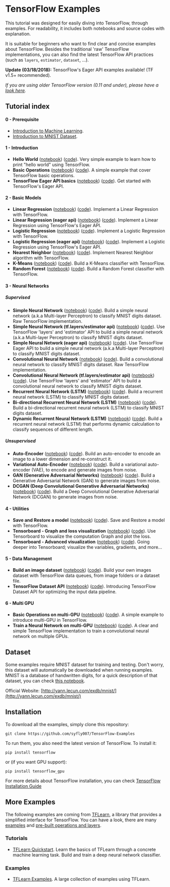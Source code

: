 # TensorFlow Examples

This tutorial was designed for easily diving into TensorFlow, through examples. For readability, it includes both notebooks and source codes with explanation.

It is suitable for beginners who want to find clear and concise examples about TensorFlow. Besides the traditional 'raw' TensorFlow implementations, you can also find the latest TensorFlow API practices (such as `layers`, `estimator`, `dataset`, ...).

**Update (03/18/2018):** TensorFlow's Eager API examples available! (TF v1.5+ recommended).

*If you are using older TensorFlow version (0.11 and under), please have a [look here](https://github.com/syfly007/TensorFlow-Examples/tree/0.11).*

## Tutorial index

#### 0 - Prerequisite
- [Introduction to Machine Learning](https://github.com/syfly007/TensorFlow-Examples/blob/master/notebooks/0_Prerequisite/ml_introduction.ipynb).
- [Introduction to MNIST Dataset](https://github.com/syfly007/TensorFlow-Examples/blob/master/notebooks/0_Prerequisite/mnist_dataset_intro.ipynb).

#### 1 - Introduction
- **Hello World** ([notebook](https://github.com/syfly007/TensorFlow-Examples/blob/master/notebooks/1_Introduction/helloworld.ipynb)) ([code](https://github.com/syfly007/TensorFlow-Examples/blob/master/examples/1_Introduction/helloworld.py)). Very simple example to learn how to print "hello world" using TensorFlow.
- **Basic Operations** ([notebook](https://github.com/syfly007/TensorFlow-Examples/blob/master/notebooks/1_Introduction/basic_operations.ipynb)) ([code](https://github.com/syfly007/TensorFlow-Examples/blob/master/examples/1_Introduction/basic_operations.py)). A simple example that cover TensorFlow basic operations.
- **TensorFlow Eager API basics** ([notebook](https://github.com/syfly007/TensorFlow-Examples/blob/master/notebooks/1_Introduction/basic_eager_api.ipynb)) ([code](https://github.com/syfly007/TensorFlow-Examples/blob/master/examples/1_Introduction/basic_eager_api.py)). Get started with TensorFlow's Eager API.

#### 2 - Basic Models
- **Linear Regression** ([notebook](https://github.com/syfly007/TensorFlow-Examples/blob/master/notebooks/2_BasicModels/linear_regression.ipynb)) ([code](https://github.com/syfly007/TensorFlow-Examples/blob/master/examples/2_BasicModels/linear_regression.py)). Implement a Linear Regression with TensorFlow.
- **Linear Regression (eager api)** ([notebook](https://github.com/syfly007/TensorFlow-Examples/blob/master/notebooks/2_BasicModels/linear_regression_eager_api.ipynb)) ([code](https://github.com/syfly007/TensorFlow-Examples/blob/master/examples/2_BasicModels/linear_regression_eager_api.py)). Implement a Linear Regression using TensorFlow's Eager API.
- **Logistic Regression** ([notebook](https://github.com/syfly007/TensorFlow-Examples/blob/master/notebooks/2_BasicModels/logistic_regression.ipynb)) ([code](https://github.com/syfly007/TensorFlow-Examples/blob/master/examples/2_BasicModels/logistic_regression.py)). Implement a Logistic Regression with TensorFlow.
- **Logistic Regression (eager api)** ([notebook](https://github.com/syfly007/TensorFlow-Examples/blob/master/notebooks/2_BasicModels/logistic_regression_eager_api.ipynb)) ([code](https://github.com/syfly007/TensorFlow-Examples/blob/master/examples/2_BasicModels/logistic_regression_eager_api.py)). Implement a Logistic Regression using TensorFlow's Eager API.
- **Nearest Neighbor** ([notebook](https://github.com/syfly007/TensorFlow-Examples/blob/master/notebooks/2_BasicModels/nearest_neighbor.ipynb)) ([code](https://github.com/syfly007/TensorFlow-Examples/blob/master/examples/2_BasicModels/nearest_neighbor.py)). Implement Nearest Neighbor algorithm with TensorFlow.
- **K-Means** ([notebook](https://github.com/syfly007/TensorFlow-Examples/blob/master/notebooks/2_BasicModels/kmeans.ipynb)) ([code](https://github.com/syfly007/TensorFlow-Examples/blob/master/examples/2_BasicModels/kmeans.py)). Build a K-Means classifier with TensorFlow.
- **Random Forest** ([notebook](https://github.com/syfly007/TensorFlow-Examples/blob/master/notebooks/2_BasicModels/random_forest.ipynb)) ([code](https://github.com/syfly007/TensorFlow-Examples/blob/master/examples/2_BasicModels/random_forest.py)). Build a Random Forest classifier with TensorFlow.

#### 3 - Neural Networks
##### Supervised

- **Simple Neural Network** ([notebook](https://github.com/syfly007/TensorFlow-Examples/blob/master/notebooks/3_NeuralNetworks/neural_network_raw.ipynb)) ([code](https://github.com/syfly007/TensorFlow-Examples/blob/master/examples/3_NeuralNetworks/neural_network_raw.py)). Build a simple neural network (a.k.a Multi-layer Perceptron) to classify MNIST digits dataset. Raw TensorFlow implementation.
- **Simple Neural Network (tf.layers/estimator api)** ([notebook](https://github.com/syfly007/TensorFlow-Examples/blob/master/notebooks/3_NeuralNetworks/neural_network.ipynb)) ([code](https://github.com/syfly007/TensorFlow-Examples/blob/master/examples/3_NeuralNetworks/neural_network.py)). Use TensorFlow 'layers' and 'estimator' API to build a simple neural network (a.k.a Multi-layer Perceptron) to classify MNIST digits dataset.
- **Simple Neural Network (eager api)** ([notebook](https://github.com/syfly007/TensorFlow-Examples/blob/master/notebooks/3_NeuralNetworks/neural_network_eager_api.ipynb)) ([code](https://github.com/syfly007/TensorFlow-Examples/blob/master/examples/3_NeuralNetworks/neural_network_eager_api.py)). Use TensorFlow Eager API to build a simple neural network (a.k.a Multi-layer Perceptron) to classify MNIST digits dataset.
- **Convolutional Neural Network** ([notebook](https://github.com/syfly007/TensorFlow-Examples/blob/master/notebooks/3_NeuralNetworks/convolutional_network_raw.ipynb)) ([code](https://github.com/syfly007/TensorFlow-Examples/blob/master/examples/3_NeuralNetworks/convolutional_network_raw.py)). Build a convolutional neural network to classify MNIST digits dataset. Raw TensorFlow implementation.
- **Convolutional Neural Network (tf.layers/estimator api)** ([notebook](https://github.com/syfly007/TensorFlow-Examples/blob/master/notebooks/3_NeuralNetworks/convolutional_network.ipynb)) ([code](https://github.com/syfly007/TensorFlow-Examples/blob/master/examples/3_NeuralNetworks/convolutional_network.py)). Use TensorFlow 'layers' and 'estimator' API to build a convolutional neural network to classify MNIST digits dataset.
- **Recurrent Neural Network (LSTM)** ([notebook](https://github.com/syfly007/TensorFlow-Examples/blob/master/notebooks/3_NeuralNetworks/recurrent_network.ipynb)) ([code](https://github.com/syfly007/TensorFlow-Examples/blob/master/examples/3_NeuralNetworks/recurrent_network.py)). Build a recurrent neural network (LSTM) to classify MNIST digits dataset.
- **Bi-directional Recurrent Neural Network (LSTM)** ([notebook](https://github.com/syfly007/TensorFlow-Examples/blob/master/notebooks/3_NeuralNetworks/bidirectional_rnn.ipynb)) ([code](https://github.com/syfly007/TensorFlow-Examples/blob/master/examples/3_NeuralNetworks/bidirectional_rnn.py)). Build a bi-directional recurrent neural network (LSTM) to classify MNIST digits dataset.
- **Dynamic Recurrent Neural Network (LSTM)** ([notebook](https://github.com/syfly007/TensorFlow-Examples/blob/master/notebooks/3_NeuralNetworks/dynamic_rnn.ipynb)) ([code](https://github.com/syfly007/TensorFlow-Examples/blob/master/examples/3_NeuralNetworks/dynamic_rnn.py)). Build a recurrent neural network (LSTM) that performs dynamic calculation to classify sequences of different length.

##### Unsupervised
- **Auto-Encoder** ([notebook](https://github.com/syfly007/TensorFlow-Examples/blob/master/notebooks/3_NeuralNetworks/autoencoder.ipynb)) ([code](https://github.com/syfly007/TensorFlow-Examples/blob/master/examples/3_NeuralNetworks/autoencoder.py)). Build an auto-encoder to encode an image to a lower dimension and re-construct it.
- **Variational Auto-Encoder** ([notebook](https://github.com/syfly007/TensorFlow-Examples/blob/master/notebooks/3_NeuralNetworks/variational_autoencoder.ipynb)) ([code](https://github.com/syfly007/TensorFlow-Examples/blob/master/examples/3_NeuralNetworks/variational_autoencoder.py)). Build a variational auto-encoder (VAE), to encode and generate images from noise.
- **GAN (Generative Adversarial Networks)** ([notebook](https://github.com/syfly007/TensorFlow-Examples/blob/master/notebooks/3_NeuralNetworks/gan.ipynb)) ([code](https://github.com/syfly007/TensorFlow-Examples/blob/master/examples/3_NeuralNetworks/gan.py)). Build a Generative Adversarial Network (GAN) to generate images from noise.
- **DCGAN (Deep Convolutional Generative Adversarial Networks)** ([notebook](https://github.com/syfly007/TensorFlow-Examples/blob/master/notebooks/3_NeuralNetworks/dcgan.ipynb)) ([code](https://github.com/syfly007/TensorFlow-Examples/blob/master/examples/3_NeuralNetworks/dcgan.py)). Build a Deep Convolutional Generative Adversarial Network (DCGAN) to generate images from noise.

#### 4 - Utilities
- **Save and Restore a model** ([notebook](https://github.com/syfly007/TensorFlow-Examples/blob/master/notebooks/4_Utils/save_restore_model.ipynb)) ([code](https://github.com/syfly007/TensorFlow-Examples/blob/master/examples/4_Utils/save_restore_model.py)). Save and Restore a model with TensorFlow.
- **Tensorboard - Graph and loss visualization** ([notebook](https://github.com/syfly007/TensorFlow-Examples/blob/master/notebooks/4_Utils/tensorboard_basic.ipynb)) ([code](https://github.com/syfly007/TensorFlow-Examples/blob/master/examples/4_Utils/tensorboard_basic.py)). Use Tensorboard to visualize the computation Graph and plot the loss.
- **Tensorboard - Advanced visualization** ([notebook](https://github.com/syfly007/TensorFlow-Examples/blob/master/notebooks/4_Utils/tensorboard_advanced.ipynb)) ([code](https://github.com/syfly007/TensorFlow-Examples/blob/master/examples/4_Utils/tensorboard_advanced.py)). Going deeper into Tensorboard; visualize the variables, gradients, and more...

#### 5 - Data Management
- **Build an image dataset** ([notebook](https://github.com/syfly007/TensorFlow-Examples/blob/master/notebooks/5_DataManagement/build_an_image_dataset.ipynb)) ([code](https://github.com/syfly007/TensorFlow-Examples/blob/master/examples/5_DataManagement/build_an_image_dataset.py)). Build your own images dataset with TensorFlow data queues, from image folders or a dataset file.
- **TensorFlow Dataset API** ([notebook](https://github.com/syfly007/TensorFlow-Examples/blob/master/notebooks/5_DataManagement/tensorflow_dataset_api.ipynb)) ([code](https://github.com/syfly007/TensorFlow-Examples/blob/master/examples/5_DataManagement/tensorflow_dataset_api.py)). Introducing TensorFlow Dataset API for optimizing the input data pipeline.

#### 6 - Multi GPU
- **Basic Operations on multi-GPU** ([notebook](https://github.com/syfly007/TensorFlow-Examples/blob/master/notebooks/6_MultiGPU/multigpu_basics.ipynb)) ([code](https://github.com/syfly007/TensorFlow-Examples/blob/master/examples/6_MultiGPU/multigpu_basics.py)). A simple example to introduce multi-GPU in TensorFlow.
- **Train a Neural Network on multi-GPU** ([notebook](https://github.com/syfly007/TensorFlow-Examples/blob/master/notebooks/6_MultiGPU/multigpu_cnn.ipynb)) ([code](https://github.com/syfly007/TensorFlow-Examples/blob/master/examples/6_MultiGPU/multigpu_cnn.py)). A clear and simple TensorFlow implementation to train a convolutional neural network on multiple GPUs.

## Dataset
Some examples require MNIST dataset for training and testing. Don't worry, this dataset will automatically be downloaded when running examples.
MNIST is a database of handwritten digits, for a quick description of that dataset, you can check [this notebook](https://github.com/syfly007/TensorFlow-Examples/blob/master/notebooks/0_Prerequisite/mnist_dataset_intro.ipynb).

Official Website: [http://yann.lecun.com/exdb/mnist/](http://yann.lecun.com/exdb/mnist/)

## Installation

To download all the examples, simply clone this repository:
```
git clone https://github.com/syfly007/TensorFlow-Examples
```

To run them, you also need the latest version of TensorFlow. To install it:
```
pip install tensorflow
```

or (if you want GPU support):
```
pip install tensorflow_gpu
```

For more details about TensorFlow installation, you can check [TensorFlow Installation Guide](https://www.tensorflow.org/install/)

## More Examples
The following examples are coming from [TFLearn](https://github.com/tflearn/tflearn), a library that provides a simplified interface for TensorFlow. You can have a look, there are many [examples](https://github.com/tflearn/tflearn/tree/master/examples) and [pre-built operations and layers](http://tflearn.org/doc_index/#api).

### Tutorials
- [TFLearn Quickstart](https://github.com/tflearn/tflearn/blob/master/tutorials/intro/quickstart.md). Learn the basics of TFLearn through a concrete machine learning task. Build and train a deep neural network classifier.

### Examples
- [TFLearn Examples](https://github.com/tflearn/tflearn/blob/master/examples). A large collection of examples using TFLearn.
